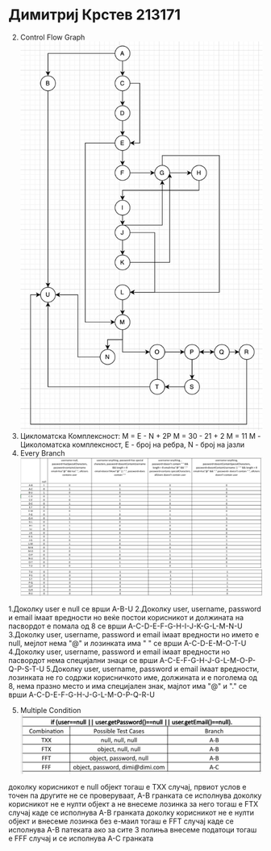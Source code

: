 # Димитриј Крстев 213171

 2. Control Flow Graph![ControlFlowGraphImage](https://github.com/DimitrijKrstev/SI_2023_lab2_213171/blob/master/ControlFlowGraphImage.png?raw=true)
 3. Цикломатска Комплексност:
  M = E - N + 2P
  M = 30 - 21 + 2
  М = 11
  M - Циколоматска комплексност, E - број на ребра, N - број на јазли
 4. Every Branch
 ![everyBranchImage1](https://github.com/DimitrijKrstev/SI_2023_lab2_213171/blob/master/EveryBranchImage.png?raw=true)
 ![everyBranch2](https://github.com/DimitrijKrstev/SI_2023_lab2_213171/blob/master/EveryBranchImage2.png?raw=true)

1.Доколку user е null се врши A-B-U
2.Доколку user, username, password и email iмаат вредности но веќе постои корисникот и должината на пасвордот е помала од 8 се врши A-C-D-E-F-G-H-I-J-K-G-L-M-N-U
3.Доколку user, username, password и email iмаат вредности но името е null, мејлот нема "@" и лозинката има " " се врши A-C-D-E-M-O-T-U
4.Доколку user, username, password и email iмаат вредности но пасвордот нема специјални знаци се врши A-C-E-F-G-H-J-G-L-M-O-P-Q-P-S-T-U
5.Доколку user, username, password и email iмаат вредности, лозинката не го содржи корисничкото име, должината и е поголема од 8, нема празно место и има специјален знак, мајлот има "@" и "." се врши A-C-D-E-F-G-H-J-G-L-M-O-P-Q-R-U

 5. Multiple Condition
 ![multipleConditionImage](https://github.com/DimitrijKrstev/SI_2023_lab2_213171/blob/master/MultipleConditionImage.png?raw=true)

доколку корисникот е null објект тогаш е ТХХ случај, првиот услов е точен па другите не се проверуваат, A-B гранката се исполнува
доколку корисникот не е нулти објект а не внесеме лозинка за него тогаш е FTХ случај каде се исполнува A-B гранката
доколку корисникот не е нулти објект и внесеме лозинка без е-маил тогаш е FFT случај каде се исполнува A-B патеката
ако за сите 3 полиња внесеме податоци тогаш е FFF случај и се исполнува A-C гранката
